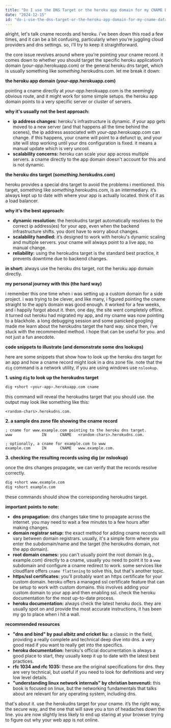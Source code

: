 ```yaml
---
title: "Do I use the DNS Target or the heroku app domain for my CNAME Data?"
date: "2024-12-15"
id: "do-i-use-the-dns-target-or-the-heroku-app-domain-for-my-cname-data"
---
```


alright, let's talk cname records and heroku. i've been down this road a few times, and it can be a bit confusing, particularly when you're juggling cloud providers and dns settings. so, i'll try to keep it straightforward.

the core issue revolves around where you're pointing your cname record. it comes down to whether you should target the specific heroku application’s domain (*your-app*.herokuapp.com) or the general heroku dns target, which is usually something like *something*.herokudns.com. let me break it down:

**the heroku app domain (*your-app*.herokuapp.com)**

pointing a cname directly at *your-app*.herokuapp.com is the seemingly obvious route, and it might work for some simple setups. the heroku app domain points to a very specific server or cluster of servers.

**why it's usually not the best approach:**

*   **ip address changes:** heroku's infrastructure is dynamic. if your app gets moved to a new server (and that happens all the time behind the scenes), the ip address associated with *your-app*.herokuapp.com can change. if this happens, your cname will point to a defunct ip, and your site will stop working until your dns configuration is fixed. it means a manual update which is very uncool.
*   **scalability concerns:** heroku can scale your app across multiple servers. a cname directly to the app domain doesn't account for this and is not dynamic.

**the heroku dns target (*something*.herokudns.com)**

heroku provides a special dns target to avoid the problems i mentioned. this target, something like *something*.herokudns.com, is an intermediary. it’s always kept up to date with where your app is actually located. think of it as a load balancer.

**why it's the best approach:**

*   **dynamic resolution:** the herokudns target automatically resolves to the correct ip address(es) for your app, even when the backend infrastructure shifts. you dont have to worry about changes.
*   **scalability handled:** it’s designed to work with heroku's dynamic scaling and multiple servers. your cname will always point to a live app, no manual change.
*   **reliability:** using the herokudns target is the standard best practice, it prevents downtime due to backend changes.

**in short:** always use the heroku dns target, not the heroku app domain directly.

**my personal journey with this (the hard way)**

i remember this one time when i was setting up a custom domain for a side project. i was trying to be clever, and like many, i figured pointing the cname straight to the app’s domain was good enough. it worked for a few weeks, and i happily forgot about it. then, one day, the site went completely offline. it turned out heroku had migrated my app, and my cname was now pointing to a blackhole. a long debugging session and some panicked googling made me learn about the herokudns target the hard way. since then, i’ve stuck with the recommended method. i hope that can be useful for you. and not just a fun anecdote.

**code snippets to illustrate (and demonstrate some dns lookups)**

here are some snippets that show how to look up the heroku dns target for an app and how a cname record might look in a dns zone file. note that the `dig` command is a network utility, if you are using windows use `nslookup`.

**1. using `dig` to look up the herokudns target**

```bash
dig +short <your-app>.herokuapp.com cname
```

this command will reveal the herokudns target that you should use. the output may look like something like this:

```
<random-chars>.herokudns.com.
```

**2. a sample dns zone file showing the cname record**

```
; cname for www.example.com pointing to the heroku dns target.
www             IN      CNAME   <random-chars>.herokudns.com.

; optionally, a cname for example.com to www
example.com     IN      CNAME   www.example.com.
```

**3. checking the resulting records using dig (or nslookup)**

once the dns changes propagate, we can verify that the records resolve correctly.

```bash
dig +short www.example.com
dig +short example.com
```

these commands should show the corresponding herokudns target.

**important points to note:**

*   **dns propagation:** dns changes take time to propagate across the internet. you may need to wait a few minutes to a few hours after making changes.
*   **domain registrar setup:** the exact method for adding cname records will vary between domain registrars. usually, it's a simple form where you enter the subdomain/name and the target (the herokudns domain, not the app domain).
*   **root domain cnames:** you can't usually point the root domain (e.g., example.com) directly to a cname, usually you need to point it to a `www` subdomain and configure a cname redirect to work. some services like cloudflare offers `cname flattening` to solve this, but that's another topic.
*   **https/ssl certificates:** you'll probably want an https certificate for your custom domain. heroku offers a managed ssl certificate feature that can be setup to work with custom domains. this involves adding your custom domain to your app and then enabling ssl. check the heroku documentation for the most up-to-date process.
*   **heroku documentation:** always check the latest heroku docs. they are usually spot on and provide the most accurate instructions, it has been my go to place when i hit a wall.

**recommended resources**

*   **"dns and bind" by paul albitz and cricket liu:** a classic in the field, providing a really complete and technical deep dive into dns. a very good read if you want to really get into the specifics.
*   **heroku documentation:** heroku's official documentation is always a good place to start, they usually keep it up to date with the latest best practices.
*   **rfc 1034 and rfc 1035:** these are the original specifications for dns. they are very technical, but useful if you need to look for definitions and very low level details.
*   **"understanding linux network internals" by christian benvenuti:** this book is focused on linux, but the networking fundamentals that talks about are relevant for any operating system, including dns.

that's about it. use the herokudns target for your cname. it’s the right way, the secure way, and the one that will save you a ton of headaches down the line. you are now slightly less likely to end up staring at your browser trying to figure out why your web app is not online.
